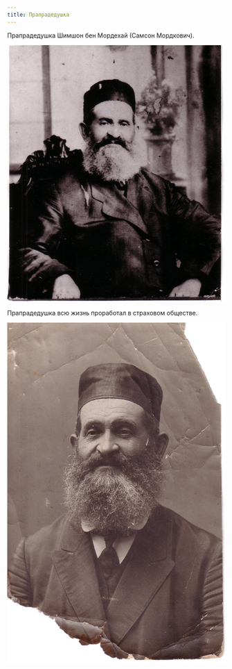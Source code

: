 ```yaml
---
title: Прапрадедушка
---
```

Прапрадедушка Шимшон бен Мордехай (Самсон Мордкович).

![Samson](/files/judka/photo/prapraded/photo0016.jpg)

Прапрадедушка всю жизнь проработал в страховом обществе.

![Samson](/files/judka/photo/prapraded/photo0017.jpg)
